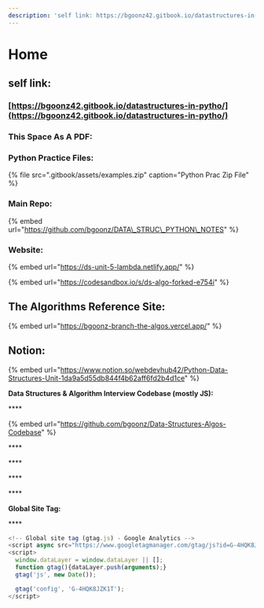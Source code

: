```yaml
---
description: 'self link: https://bgoonz42.gitbook.io/datastructures-in-pytho/'
---
```


# Home

## self link:

### [https://bgoonz42.gitbook.io/datastructures-in-pytho/](https://bgoonz42.gitbook.io/datastructures-in-pytho/)

### This Space As A PDF:



### Python Practice Files:

{% file src=".gitbook/assets/examples.zip" caption="Python Prac Zip File" %}

### Main Repo:

{% embed url="https://github.com/bgoonz/DATA\_STRUC\_PYTHON\_NOTES" %}

### Website:

{% embed url="https://ds-unit-5-lambda.netlify.app/" %}



{% embed url="https://codesandbox.io/s/ds-algo-forked-e754i" %}



## The Algorithms Reference Site:

{% embed url="https://bgoonz-branch-the-algos.vercel.app/" %}





## Notion:

{% embed url="https://www.notion.so/webdevhub42/Python-Data-Structures-Unit-1da9a5d55db844f4b62aff6fd2b4d1ce" %}



**Data Structures & Algorithm Interview Codebase \(mostly JS\):**

\*\*\*\*

{% embed url="https://github.com/bgoonz/Data-Structures-Algos-Codebase" %}

\*\*\*\*

\*\*\*\*

\*\*\*\*

\*\*\*\*

**Global Site Tag:**

\*\*\*\*

```javascript
<!-- Global site tag (gtag.js) - Google Analytics -->
<script async src="https://www.googletagmanager.com/gtag/js?id=G-4HQK8JZK1T"></script>
<script>
  window.dataLayer = window.dataLayer || [];
  function gtag(){dataLayer.push(arguments);}
  gtag('js', new Date());

  gtag('config', 'G-4HQK8JZK1T');
</script>
```

